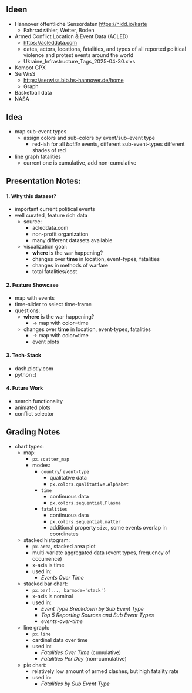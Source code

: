 ## Ideen
- Hannover öffentliche Sensordaten https://hidd.io/karte
	- Fahrradzähler, Wetter, Boden
- Armed Conflict Location & Event Data (ACLED)
	- https://acleddata.com
	- dates, actors, locations, fatalities, and types of all reported political violence and protest events around the world
	- Ukraine_Infrastructure_Tags_2025-04-30.xlxs
- Komoot GPX
- SerWisS
	- https://serwiss.bib.hs-hannover.de/home
	- Graph
- Basketball data
- NASA

## Idea
- map sub-event types
	- assign colors and sub-colors by event/sub-event type
		- red-ish for all _battle_ events, different sub-event-types different shades of red
- line graph fatalities
	- current one is cumulative, add non-cumulative

## Presentation Notes:
#### 1. Why this dataset?
- important current political events
- well curated, feature rich data
	- source:
		- acleddata.com
		- non-profit organization
		- many different datasets available
	- visualization goal:
		- __where__ is the war happening?
		- changes over __time__ in location, event-types, fatalities
		- changes in methods of warfare
		- total fatalities/cost
#### 2. Feature Showcase
- map with events
- time-slider to select time-frame
- questions:
	- __where__ is the war happening?
		- -> map with color=time
	- changes over __time__ in location, event-types, fatalities
		- -> map with color=time
		- event plots
#### 3. Tech-Stack
- dash.plotly.com
- python :)
#### 4. Future Work
- search functionality
- animated plots
- conflict selector

## Grading Notes
- chart types:
	- map:
		- `px.scatter_map`
		- modes:
			- `country`/ `event-type`
				- qualitative data
				- `px.colors.qualitative.Alphabet`
			- `time`
				- continuous data
				- `px.colors.sequential.Plasma`
			- `fatalities`
				- continuous data
				- `px.colors.sequential.matter`
				- additional property `size`, some events overlap in coordinates
	- stacked histogram:
		- `px.area`, stacked area plot
		- multi-variate aggregated data (event types, frequency of occurrence)
		- x-axis is time
		- used in:
			- _Events Over Time_
	- stacked bar chart:
		- `px.bar(..., barmode='stack')`
		- x-axis is nominal
		- used in:
			- _Event Type Breakdown by Sub Event Type_		
			- _Top 5 Reporting Sources and Sub Event Types_
			- _events-over-time_
	- line graph:
		- `px.line`
		- cardinal data over time
		- used in:
			- _Fatalities Over Time_ (cumulative)
			- _Fatalities Per Day_ (non-cumulative)
	- pie chart:
		- relatively low amount of armed clashes, but high fatality rate
		- used in:
			- _Fatalities by Sub Event Type_
